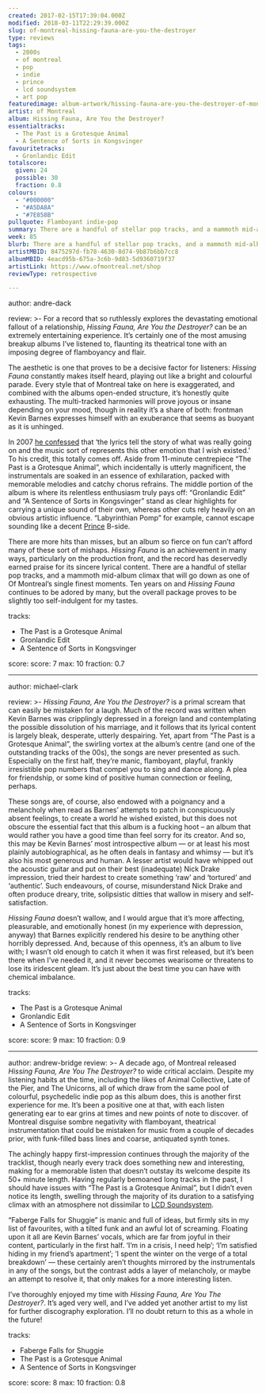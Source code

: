 ```yaml
---
created: 2017-02-15T17:39:04.000Z
modified: 2018-03-11T22:29:39.000Z
slug: of-montreal-hissing-fauna-are-you-the-destroyer
type: reviews
tags:
  - 2000s
  - of montreal
  - pop
  - indie
  - prince
  - lcd soundsystem
  - art pop
featuredimage: album-artwork/hissing-fauna-are-you-the-destroyer-of-montreal.jpg
artist: of Montreal
album: Hissing Fauna, Are You the Destroyer?
essentialtracks:
  - The Past is a Grotesque Animal
  - A Sentence of Sorts in Kongsvinger
favouritetracks:
  - Gronlandic Edit
totalscore:
  given: 24
  possible: 30
  fraction: 0.8
colours:
  - "#000000"
  - "#A5DA8A"
  - "#7E858B"
pullquote: Flamboyant indie-pop
summary: There are a handful of stellar pop tracks, and a mammoth mid-album climax that will go down as one of of Montreal’s single finest moments. Ten years on and Hissing Fauna continues to be adored by many.
week: 85
blurb: There are a handful of stellar pop tracks, and a mammoth mid-album climax that will go down as one of the group's finest moments. A lovely indie-pop record.
artistMBID: 8475297d-fb78-4630-8d74-9b87b6bb7cc8
albumMBID: 4eacd95b-675a-3c6b-9d83-5d9360719f37
artistLink: https://www.ofmontreal.net/shop
reviewType: retrospective

---
```


author: andre-dack

review: >-
  For a record that so ruthlessly explores the devastating emotional fallout of a relationship, *Hissing Fauna, Are You the Destroyer?* can be an extremely entertaining experience. It’s certainly one of the most amusing breakup albums I’ve listened to, flaunting its theatrical tone with an imposing degree of flamboyancy and flair. 
  
  The aesthetic is one that proves to be a decisive factor for listeners: *Hissing Fauna* constantly makes itself heard, playing out like a bright and colourful parade. Every style that of Montreal take on here is exaggerated, and combined with the albums open-ended structure, it’s honestly quite exhausting. The multi-tracked harmonies will prove joyous or insane depending on your mood, though in reality it’s a share of both: frontman Kevin Barnes expresses himself with an exuberance that seems as buoyant as it is unhinged. 
  
  In 2007 [he confessed](http://www.thestranger.com/seattle/Content?oid=152252) that ‘the lyrics tell the story of what was really going on and the music sort of represents this other emotion that I wish existed.’ To his credit, this totally comes off. Aside from 11-minute centrepiece “The Past is a Grotesque Animal”, which incidentally is utterly magnificent, the instrumentals are soaked in an essence of exhilaration, packed with memorable melodies and catchy chorus refrains. The middle portion of the album is where its relentless enthusiasm truly pays off: “Gronlandic Edit” and “A Sentence of Sorts in Kongsvinger” stand as clear highlights for carrying a unique sound of their own, whereas other cuts rely heavily on an obvious artistic influence. “Labyrinthian Pomp” for example, cannot escape sounding like a decent [Prince](/reviews/prince-purple-rain/) B-side. 
  
  There are more hits than misses, but an album so fierce on fun can’t afford many of these sort of mishaps. *Hissing Fauna* is an achievement in many ways, particularly on the production front, and the record has deservedly earned praise for its sincere lyrical content. There are a handful of stellar pop tracks, and a mammoth mid-album climax that will go down as one of Of Montreal’s single finest moments. Ten years on and *Hissing Fauna* continues to be adored by many, but the overall package proves to be slightly too self-indulgent for my tastes.

tracks:
  - The Past is a Grotesque Animal
  - ­Gronlandic Edit
  - ­A Sentence of Sorts in Kongsvinger

score:
  score: 7
  max: 10
  fraction: 0.7

---
author: michael-clark

review: >-
  *Hissing Fauna, Are You the Destroyer?* is a primal scream that can easily be mistaken for a laugh. Much of the record was written when Kevin Barnes was cripplingly depressed in a foreign land and contemplating the possible dissolution of his marriage, and it follows that its lyrical content is largely bleak, desperate, utterly despairing. Yet, apart from “The Past is a Grotesque Animal”, the swirling vortex at the album’s centre (and one of the outstanding tracks of the 00s), the songs are never presented as such. Especially on the first half, they’re manic, flamboyant, playful, frankly irresistible pop numbers that compel you to sing and dance along. A plea for friendship, or some kind of positive human connection or feeling, perhaps. 
  
  These songs are, of course, also endowed with a poignancy and a melancholy when read as Barnes’ attempts to patch in conspicuously absent feelings, to create a world he wished existed, but this does not obscure the essential fact that this album is a fucking hoot – an album that would rather you have a good time than feel sorry for its creator. And so, this may be Kevin Barnes’ most introspective album — or at least his most plainly autobiographical, as he often deals in fantasy and whimsy — but it’s also his most generous and human. A lesser artist would have whipped out the acoustic guitar and put on their best (inadequate) Nick Drake impression, tried their hardest to create something ‘raw’ and ‘tortured’ and ‘authentic’. Such endeavours, of course, misunderstand Nick Drake and often produce dreary, trite, solipsistic ditties that wallow in misery and self-satisfaction. 
  
  *Hissing Fauna* doesn’t wallow, and I would argue that it’s more affecting, pleasurable, and emotionally honest (in my experience with depression, anyway) that Barnes explicitly rendered his desire to be anything other horribly depressed. And, because of this openness, it’s an album to live with; I wasn’t old enough to catch it when it was first released, but it’s been there when I’ve needed it, and it never becomes wearisome or threatens to lose its iridescent gleam. It’s just about the best time you can have with chemical imbalance.

tracks:
  - The Past is a Grotesque Animal
  - ­Gronlandic Edit
  - ­A Sentence of Sorts in Kongsvinger

score:
  score: 9
  max: 10
  fraction: 0.9

---
author: andrew-bridge
review: >-
  A decade ago, of Montreal released *Hissing Fauna, Are You The Destroyer?* to wide critical acclaim. Despite my listening habits at the time, including the likes of Animal Collective, Late of the Pier, and The Unicorns, all of which draw from the same pool of colourful, psychedelic indie pop as this album does, this is another first experience for me. It’s been a positive one at that, with each listen generating ear to ear grins at times and new points of note to discover. of Montreal disguise sombre negativity with flamboyant, theatrical instrumentation that could be mistaken for music from a couple of decades prior, with funk-filled bass lines and coarse, antiquated synth tones. 
  
  The achingly happy first-impression continues through the majority of the tracklist, though nearly every track does something new and interesting, making for a memorable listen that doesn’t outstay its welcome despite its 50+ minute length. Having regularly bemoaned long tracks in the past, I should have issues with “The Past is a Grotesque Animal”, but I didn’t even notice its length, swelling through the majority of its duration to a satisfying climax with an atmosphere not dissimilar to [LCD Soundsystem](/reviews/lcd-soundsystem-sound-of-silver/). 
  
  “Faberge Falls for Shuggie” is manic and full of ideas, but firmly sits in my list of favourites, with a tilted funk and an awful lot of screaming. Floating upon it all are Kevin Barnes’ vocals, which are far from joyful in their content, particularly in the first half. ‘I’m in a crisis, I need help’; ‘I’m satisfied hiding in my friend’s apartment’; ‘I spent the winter on the verge of a total breakdown’ — these certainly aren’t thoughts mirrored by the instrumentals in any of the songs, but the contrast adds a layer of melancholy, or maybe an attempt to resolve it, that only makes for a more interesting listen. 
  
  I’ve thoroughly enjoyed my time with *Hissing Fauna, Are You The Destroyer?*. It’s aged very well, and I’ve added yet another artist to my list for further discography exploration. I’ll no doubt return to this as a whole in the future!

tracks:
  - Faberge Falls for Shuggie
  - ­The Past is a Grotesque Animal
  - ­A Sentence of Sorts in Kongsvinger
  
score:
  score: 8
  max: 10
  fraction: 0.8
